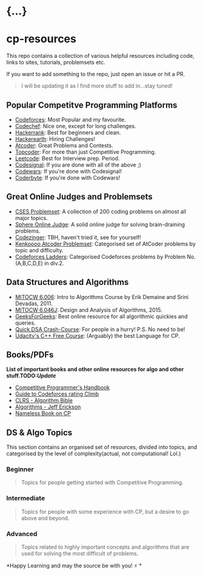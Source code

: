 # {...} 
# cp-resources
This repo contains a collection of various helpful resources including code, links to sites, tutorials, problemsets etc.

If you want to add something to the repo, just open an issue or hit a PR.

> I will be updating it as I find more stuff to add in...stay tuned!

## Popular Competitve Programming Platforms

* [Codeforces](https://codeforces.com): Most Popular and my favourite.
* [Codechef](https://codechef.com): Nice one, except for long challenges.
* [Hackerrank](https://hackerrank.com): Best for beginners and clean.
* [Hackerearth](https://hackerearth.com): Hiring Challenges!
* [Atcoder](https://atcoder.jp): Great Problems and Contests.
* [Topcoder](https://topcoder.com): For more than just Competitive Programming. 
* [Leetcode](https://leetcode.com): Best for Interview prep. Period.
* [Codesignal](https://codesignal.com): If you are done with all of the above ;)
* [Codewars](https://codewars.com): If you're done with Codesignal!
* [Coderbyte](https://coderbyte.com): If you're done with Codewars!

## Great Online Judges and Problemsets

* [CSES Problemset](https://cses.fi): A collection of 200 coding problems on almost all major topics.
* [Sphere Online Judge](https://spoj.com): A solid online judge for solving brain-draining problems.
* [Codezinger](https://codezinger.com): TBH, haven't tried it, see for yourself!
* [Kenkoooo Atcoder Problemset](https://kenkoooo.com/atcoder/#/table/): Categorised set of AtCoder problems by topic and difficulty.
* [Codeforces Ladders](https://github.com/karansinghgit/CodeForces-Ladders): Categorised Codeforces problems by Problem No.(A,B,C,D,E) in div.2.  

## Data Structures and Algorithms

* [MITOCW 6.006](https://www.youtube.com/playlist?list=PLUl4u3cNGP61Oq3tWYp6V_F-5jb5L2iHb): Intro to Algorithms Course by Erik Demaine and Srini Devadas, 2011.
* [MITOCW 6.046J](https://www.youtube.com/playlist?list=PLUl4u3cNGP6317WaSNfmCvGym2ucw3oGp): Design and Analysis of Algorithms, 2015.
* [GeeksForGeeks](geeksforgeeks.org): Best online resource for all algorithmic quickies and queries.
* [Quick DSA Crash-Course](https://www.javatpoint.com/data-structure-tutorial): For people in a hurry! P.S. No need to be!
* [Udacity's C++ Free Course](https://www.udacity.com/course/c-for-programmers--ud210): (Arguably) the best Language for CP.

## Books/PDFs

**List of important books and other online resources for algo and other stuff.TODO:*Update***
* [Competitive Programmer's Handbook](https://cses.fi/book/book.pdf)
* [Guide to Codeforces rating Climb](https://u.teknik.io/3yVBr.pdf)
* [CLRS - Algorithm Bible](http://ressources.unisciel.fr/algoprog/s00aaroot/aa00module1/res/%5BCormen-AL2011%5DIntroduction_To_Algorithms-A3.pdf)
* [Algorithms - Jeff Erickson](http://jeffe.cs.illinois.edu/teaching/algorithms/book/Algorithms-JeffE.pdf)
* [Nameless Book on CP](https://www.comp.nus.edu.sg/~stevenha/myteaching/competitive_programming/cp1.pdf)

## DS & Algo Topics

This section contains an organised set of resources, divided into topics, and categorised by the level of complexity(actual, not computational! Lol.)

### Beginner

> Topics for people getting started with Competitive Programming.

### Intermediate

> Topics for people with some experience with CP, but a desire to go above and beyond.

### Advanced

> Topics related to highly important concepts and algorithms that are used for solving the most difficult of problems.

*Happy Learning and may the source be with you! :zap: *

